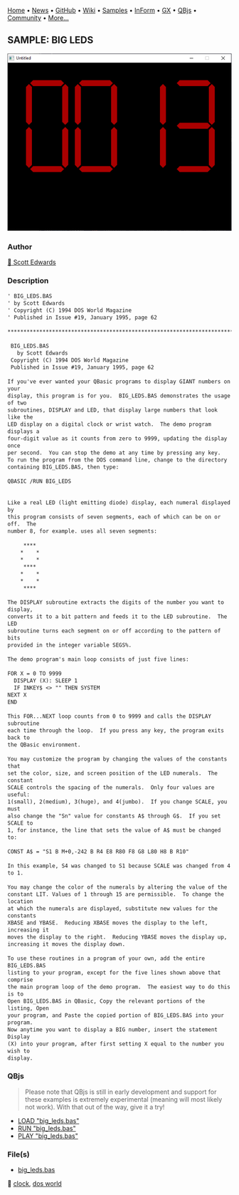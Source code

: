 [Home](https://qb64.com) • [News](../../news.md) • [GitHub](https://github.com/QB64Official/qb64) • [Wiki](wiki.md) • [Samples](../../samples.md) • [InForm](../../inform.md) • [GX](../../gx.md) • [QBjs](../../qbjs.md) • [Community](../../community.md) • [More...](../../more.md)

## SAMPLE: BIG LEDS

![screenshot.png](img/screenshot.png)

### Author

[🐝 Scott Edwards](../scott-edwards.md) 

### Description

```text
' BIG_LEDS.BAS
' by Scott Edwards
' Copyright (C) 1994 DOS World Magazine
' Published in Issue #19, January 1995, page 62

***************************************************************************** 
 
 BIG_LEDS.BAS 
   by Scott Edwards 
 Copyright (C) 1994 DOS World Magazine 
 Published in Issue #19, January 1995, page 62 
 
If you've ever wanted your QBasic programs to display GIANT numbers on your  
display, this program is for you.  BIG_LEDS.BAS demonstrates the usage of two  
subroutines, DISPLAY and LED, that display large numbers that look like the  
LED display on a digital clock or wrist watch.  The demo program displays a  
four-digit value as it counts from zero to 9999, updating the display once  
per second.  You can stop the demo at any time by pressing any key. 
To run the program from the DOS command line, change to the directory  
containing BIG_LEDS.BAS, then type: 
 
QBASIC /RUN BIG_LEDS 
 
 
Like a real LED (light emitting diode) display, each numeral displayed by  
this program consists of seven segments, each of which can be on or off.  The  
number 8, for example. uses all seven segments: 
 
     **** 
    *    * 
    *    * 
     **** 
    *    * 
    *    * 
     **** 
 
The DISPLAY subroutine extracts the digits of the number you want to display,  
converts it to a bit pattern and feeds it to the LED subroutine.  The LED  
subroutine turns each segment on or off according to the pattern of bits  
provided in the integer variable SEGS%. 
 
The demo program's main loop consists of just five lines: 
 
FOR X = 0 TO 9999 
  DISPLAY (X): SLEEP 1 
  IF INKEY$ <> "" THEN SYSTEM 
NEXT X 
END 
 
This FOR...NEXT loop counts from 0 to 9999 and calls the DISPLAY subroutine  
each time through the loop.  If you press any key, the program exits back to  
the QBasic environment. 
 
You may customize the program by changing the values of the constants that  
set the color, size, and screen position of the LED numerals.  The constant  
SCALE controls the spacing of the numerals.  Only four values are useful:  
1(small), 2(medium), 3(huge), and 4(jumbo).  If you change SCALE, you must  
also change the "Sn" value for constants A$ through G$.  If you set SCALE to  
1, for instance, the line that sets the value of A$ must be changed to: 
 
CONST A$ = "S1 B M+0,-242 B R4 E8 R80 F8 G8 L80 H8 B R10" 
 
In this example, S4 was changed to S1 because SCALE was changed from 4 to 1. 
 
You may change the color of the numerals by altering the value of the  
constant LIT. Values of 1 through 15 are permissible.  To change the location  
at which the numerals are displayed, substitute new values for the constants  
XBASE and YBASE.  Reducing XBASE moves the display to the left, increasing it  
moves the display to the right.  Reducing YBASE moves the display up,  
increasing it moves the display down. 
 
To use these routines in a program of your own, add the entire BIG_LEDS.BAS  
listing to your program, except for the five lines shown above that comprise  
the main program loop of the demo program.  The easiest way to do this is to  
Open BIG_LEDS.BAS in QBasic, Copy the relevant portions of the listing, Open  
your program, and Paste the copied portion of BIG_LEDS.BAS into your program.   
Now anytime you want to display a BIG number, insert the statement Display  
(X) into your program, after first setting X equal to the number you wish to  
display.
```

### QBjs

> Please note that QBjs is still in early development and support for these examples is extremely experimental (meaning will most likely not work). With that out of the way, give it a try!

* [LOAD "big_leds.bas"](https://qbjs.org/index.html?src=https://qb64.com/samples/big-leds/src/big_leds.bas)
* [RUN "big_leds.bas"](https://qbjs.org/index.html?mode=auto&src=https://qb64.com/samples/big-leds/src/big_leds.bas)
* [PLAY "big_leds.bas"](https://qbjs.org/index.html?mode=play&src=https://qb64.com/samples/big-leds/src/big_leds.bas)

### File(s)

* [big_leds.bas](src/big_leds.bas)

🔗 [clock](../clock.md), [dos world](../dos-world.md)
